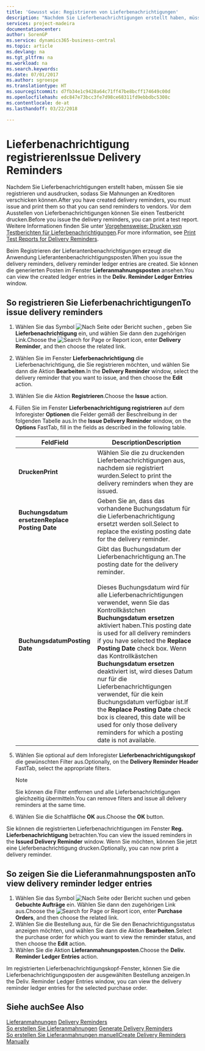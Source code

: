 ```yaml
---
title: 'Gewusst wie: Registrieren von Lieferbenachrichtigungen'
description: "Nachdem Sie Lieferbenachrichtigungen erstellt haben, müssen Sie sie registrieren und ausdrücken, damit Sie die Benachrichtigungen an Kreditoren senden können. Vor dem Ausstellen von Lieferbenachrichtigungen können Sie einen Testbericht drucken."
services: project-madeira
documentationcenter: 
author: SorenGP
ms.service: dynamics365-business-central
ms.topic: article
ms.devlang: na
ms.tgt_pltfrm: na
ms.workload: na
ms.search.keywords: 
ms.date: 07/01/2017
ms.author: sgroespe
ms.translationtype: HT
ms.sourcegitcommit: d7fb34e1c9428a64c71ff47be8bcff174649c00d
ms.openlocfilehash: edc847e73bcc3fe7d98ce68311fd9ebbdbc5308c
ms.contentlocale: de-at
ms.lasthandoff: 03/22/2018

---
```

# <a name="issue-delivery-reminders"></a><span data-ttu-id="cb43d-104">Lieferbenachrichtigung registrieren</span><span class="sxs-lookup"><span data-stu-id="cb43d-104">Issue Delivery Reminders</span></span>
<span data-ttu-id="cb43d-105">Nachdem Sie Lieferbenachrichtigungen erstellt haben, müssen Sie sie registrieren und ausdrucken, sodass Sie Mahnungen an Kreditoren verschicken können.</span><span class="sxs-lookup"><span data-stu-id="cb43d-105">After you have created delivery reminders, you must issue and print them so that you can send reminders to vendors.</span></span> <span data-ttu-id="cb43d-106">Vor dem Ausstellen von Lieferbenachrichtigungen können Sie einen Testbericht drucken.</span><span class="sxs-lookup"><span data-stu-id="cb43d-106">Before you issue the delivery reminders, you can print a test report.</span></span> <span data-ttu-id="cb43d-107">Weitere Informationen finden Sie unter [Vorgehensweise: Drucken von Testberichten für  Lieferbenachrichtigungen](how-to-print-test-reports-for-delivery-reminders.md).</span><span class="sxs-lookup"><span data-stu-id="cb43d-107">For more information, see [Print Test Reports for Delivery Reminders](how-to-print-test-reports-for-delivery-reminders.md).</span></span>  

<span data-ttu-id="cb43d-108">Beim Registrieren der Lieferantenbenachrichtigungen erzeugt die Anwendung Lieferantenbenachrichtigungsposten.</span><span class="sxs-lookup"><span data-stu-id="cb43d-108">When you issue the delivery reminders, delivery reminder ledger entries are created.</span></span> <span data-ttu-id="cb43d-109">Sie können die generierten Posten im Fenster **Lieferanmahnungsposten** ansehen.</span><span class="sxs-lookup"><span data-stu-id="cb43d-109">You can view the created ledger entries in the **Deliv. Reminder Ledger Entries** window.</span></span>  

## <a name="to-issue-delivery-reminders"></a><span data-ttu-id="cb43d-110">So registrieren Sie Lieferbenachrichtigungen</span><span class="sxs-lookup"><span data-stu-id="cb43d-110">To issue delivery reminders</span></span>  

1.  <span data-ttu-id="cb43d-111">Wählen Sie das Symbol ![Nach Seite oder Bericht suchen](../../media/ui-search/search_small.png "Nach Seite oder Bericht suchen") , geben Sie **Lieferbenachrichtigung** ein, und wählen Sie dann den zugehörigen Link.</span><span class="sxs-lookup"><span data-stu-id="cb43d-111">Choose the ![Search for Page or Report](../../media/ui-search/search_small.png "Search for Page or Report icon") icon, enter **Delivery Reminder**, and then choose the related link.</span></span>  
2.  <span data-ttu-id="cb43d-112">Wählen Sie im Fenster **Lieferbenachrichtigung** die Lieferbenachrichtigung, die Sie registrieren möchten, und wählen Sie dann die Aktion **Bearbeiten**.</span><span class="sxs-lookup"><span data-stu-id="cb43d-112">In the **Delivery Reminder** window, select the delivery reminder that you want to issue, and then choose the **Edit** action.</span></span>  
3.  <span data-ttu-id="cb43d-113">Wählen Sie die Aktion **Registrieren**.</span><span class="sxs-lookup"><span data-stu-id="cb43d-113">Choose the **Issue** action.</span></span>  
4.  <span data-ttu-id="cb43d-114">Füllen Sie im Fenster **Lieferbenachrichtigung registrieren** auf dem Inforegister **Optionen** die Felder gemäß der Beschreibung in der folgenden Tabelle aus.</span><span class="sxs-lookup"><span data-stu-id="cb43d-114">In the **Issue Delivery Reminder** window, on the **Options** FastTab, fill in the fields as described in the following table.</span></span>  

    |<span data-ttu-id="cb43d-115">Feld</span><span class="sxs-lookup"><span data-stu-id="cb43d-115">Field</span></span>|<span data-ttu-id="cb43d-116">Description</span><span class="sxs-lookup"><span data-stu-id="cb43d-116">Description</span></span>|  
    |---------------------------------|---------------------------------------|  
    |<span data-ttu-id="cb43d-117">**Drucken**</span><span class="sxs-lookup"><span data-stu-id="cb43d-117">**Print**</span></span>|<span data-ttu-id="cb43d-118">Wählen Sie die zu druckenden Lieferbenachrichtigungen aus, nachdem sie registriert wurden.</span><span class="sxs-lookup"><span data-stu-id="cb43d-118">Select to print the delivery reminders when they are issued.</span></span>|  
    |<span data-ttu-id="cb43d-119">**Buchungsdatum ersetzen**</span><span class="sxs-lookup"><span data-stu-id="cb43d-119">**Replace Posting Date**</span></span>|<span data-ttu-id="cb43d-120">Geben Sie an, dass das vorhandene Buchungsdatum für die Lieferbenachrichtigung ersetzt werden soll.</span><span class="sxs-lookup"><span data-stu-id="cb43d-120">Select to replace the existing posting date for the delivery reminder.</span></span>|  
    |<span data-ttu-id="cb43d-121">**Buchungsdatum**</span><span class="sxs-lookup"><span data-stu-id="cb43d-121">**Posting Date**</span></span>|<span data-ttu-id="cb43d-122">Gibt das Buchungsdatum der Lieferbenachrichtigung an.</span><span class="sxs-lookup"><span data-stu-id="cb43d-122">The posting date for the delivery reminder.</span></span><br /><br /> <span data-ttu-id="cb43d-123">Dieses Buchungsdatum wird für alle Lieferbenachrichtigungen verwendet, wenn Sie das Kontrollkästchen **Buchungsdatum ersetzen** aktiviert haben.</span><span class="sxs-lookup"><span data-stu-id="cb43d-123">This posting date is used for all delivery reminders if you have selected the **Replace Posting Date** check box.</span></span> <span data-ttu-id="cb43d-124">Wenn das Kontrollkästchen **Buchungsdatum ersetzen** deaktiviert ist, wird dieses Datum nur für die Lieferbenachrichtigungen verwendet, für die kein Buchungsdatum verfügbar ist.</span><span class="sxs-lookup"><span data-stu-id="cb43d-124">If the **Replace Posting Date** check box is cleared, this date will be used for only those delivery reminders for which a posting date is not available.</span></span>|  

5.  <span data-ttu-id="cb43d-125">Wählen Sie optional auf dem Inforegister **Lieferbenachrichtigungskopf** die gewünschten Filter aus.</span><span class="sxs-lookup"><span data-stu-id="cb43d-125">Optionally, on the **Delivery Reminder Header** FastTab, select the appropriate filters.</span></span>  

    > [!NOTE]  
    >  <span data-ttu-id="cb43d-126">Sie können die Filter entfernen und alle Lieferbenachrichtigungen gleichzeitig übermitteln.</span><span class="sxs-lookup"><span data-stu-id="cb43d-126">You can remove filters and issue all delivery reminders at the same time.</span></span>  

6.  <span data-ttu-id="cb43d-127">Wählen Sie die Schaltfläche **OK** aus.</span><span class="sxs-lookup"><span data-stu-id="cb43d-127">Choose the **OK** button.</span></span>  

<span data-ttu-id="cb43d-128">Sie können die registrierten Lieferbenachrichtigungen im Fenster **Reg. Lieferbenachrichtigung** betrachten.</span><span class="sxs-lookup"><span data-stu-id="cb43d-128">You can view the issued reminders in the **Issued Delivery Reminder** window.</span></span> <span data-ttu-id="cb43d-129">Wenn Sie möchten, können Sie jetzt eine Lieferbenachrichtigung drucken.</span><span class="sxs-lookup"><span data-stu-id="cb43d-129">Optionally, you can now print a delivery reminder.</span></span>  

## <a name="to-view-delivery-reminder-ledger-entries"></a><span data-ttu-id="cb43d-130">So zeigen Sie die Lieferanmahnungsposten an</span><span class="sxs-lookup"><span data-stu-id="cb43d-130">To view delivery reminder ledger entries</span></span>  

1.  <span data-ttu-id="cb43d-131">Wählen Sie das Symbol ![Nach Seite oder Bericht suchen](../../media/ui-search/search_small.png "Nach Seite oder Bericht suchen") und geben **Gebuchte Aufträge** ein. Wählen Sie dann den zugehörigen Link aus.</span><span class="sxs-lookup"><span data-stu-id="cb43d-131">Choose the ![Search for Page or Report](../../media/ui-search/search_small.png "Search for Page or Report icon") icon, enter **Purchase Orders**, and then choose the related link.</span></span>  
2.  <span data-ttu-id="cb43d-132">Wählen Sie die Bestellung aus, für die Sie den Benachrichtigungsstatus anzeigen möchten, und wählen Sie dann die Aktion **Bearbeiten**.</span><span class="sxs-lookup"><span data-stu-id="cb43d-132">Select the purchase order for which you want to view the reminder status, and then choose the **Edit** action.</span></span>  
3.  <span data-ttu-id="cb43d-133">Wählen Sie die Aktion **Lieferanmahnungsposten**.</span><span class="sxs-lookup"><span data-stu-id="cb43d-133">Choose the **Deliv. Reminder Ledger Entries** action.</span></span>  

<span data-ttu-id="cb43d-134">Im registrierten Lieferbenachrichtigungskopf-Fenster, können Sie die Lieferbenachrichtigungsposten der ausgewählten Bestellung anzeigen.</span><span class="sxs-lookup"><span data-stu-id="cb43d-134">In the Deliv. Reminder Ledger Entries window, you can view the delivery reminder ledger entries for the selected purchase order.</span></span>  

## <a name="see-also"></a><span data-ttu-id="cb43d-135">Siehe auch</span><span class="sxs-lookup"><span data-stu-id="cb43d-135">See Also</span></span>  
 <span data-ttu-id="cb43d-136">[Lieferanmahnungen](delivery-reminders.md) </span><span class="sxs-lookup"><span data-stu-id="cb43d-136">[Delivery Reminders](delivery-reminders.md) </span></span>  
 <span data-ttu-id="cb43d-137">[So erstellen Sie Lieferanmahnungen](how-to-generate-delivery-reminders.md) </span><span class="sxs-lookup"><span data-stu-id="cb43d-137">[Generate Delivery Reminders](how-to-generate-delivery-reminders.md) </span></span>  
 [<span data-ttu-id="cb43d-138">So erstellen Sie Lieferanmahnungen manuell</span><span class="sxs-lookup"><span data-stu-id="cb43d-138">Create Delivery Reminders Manually</span></span>](how-to-create-delivery-reminders-manually.md)

